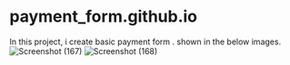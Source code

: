 # payment_form.github.io
In this project, i create basic payment form . shown in the below images. <br>
![Screenshot (167)](https://user-images.githubusercontent.com/71009309/115992897-a6d8f280-a5ed-11eb-89a0-71c575851e6e.png)
![Screenshot (168)](https://user-images.githubusercontent.com/71009309/115992899-aa6c7980-a5ed-11eb-8754-5bfdf766d47b.png)

